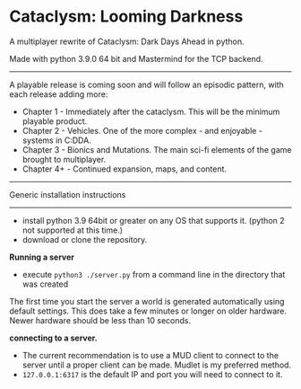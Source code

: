 Cataclysm: Looming Darkness
===

A multiplayer rewrite of Cataclysm: Dark Days Ahead in python. 

Made with python 3.9.0 64 bit and Mastermind for the TCP backend.

----

A playable release is coming soon and will follow an episodic pattern, with each release adding more:

* Chapter 1 - Immediately after the cataclysm. This will be the minimum playable product.
* Chapter 2 - Vehicles. One of the more complex - and enjoyable - systems in C:DDA.
* Chapter 3 - Bionics and Mutations. The main sci-fi elements of the game brought to multiplayer.
* Chapter 4+ - Continued expansion, maps, and content.

----

Generic installation instructions

---

* install python 3.9 64bit or greater on any OS that supports it. (python 2 not supported at this time.)
* download or clone the repository.

**Running a server**

* execute `python3 ./server.py` from a command line in the directory that was created 

The first time you start the server a world is generated automatically using default settings. This does take a few minutes or longer on older hardware. Newer hardware should be less than 10 seconds.

**connecting to a server.**

* The current recommendation is to use a MUD client to connect to the server until a proper client can be made. Mudlet is my preferred method.
* `127.0.0.1:6317` is the default IP and port you will need to connect to it.
       

